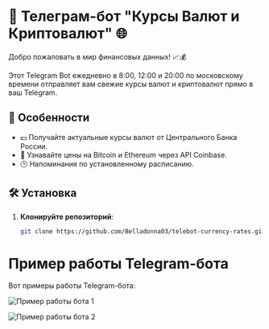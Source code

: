 # 🚀 Телеграм-бот "Курсы Валют и Криптовалют" 🌐

Добро пожаловать в мир финансовых данных! 📈💰

Этот Telegram Bot ежедневно в 8:00, 12:00 и 20:00 по московскому времени отправляет вам свежие курсы валют и криптовалют прямо в ваш Telegram.

## 🌟 Особенности

- 💵 Получайте актуальные курсы валют от Центрального Банка России.
- 💎 Узнавайте цены на Bitcoin и Ethereum через API Coinbase.
- 🕒 Напоминания по установленному расписанию.

## 🛠 Установка

1. **Клонируйте репозиторий**:
   ```sh
   git clone https://github.com/Belladonna03/telebot-currency-rates.git
   
# Пример работы Telegram-бота

Вот примеры работы Telegram-бота:

![Пример работы бота 1](https://github.com/Belladonna03/telebot-currency-rates/blob/master/images/img1.jpg)

![Пример работы бота 2](https://github.com/Belladonna03/telebot-currency-rates/blob/master/images/img2.jpg)